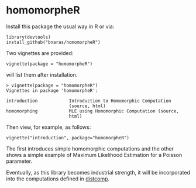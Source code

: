 homomorpheR
===========

Install this package the usual way in R or via:

```{r}
library(devtools)
install_github("bnaras/homomorpheR")
```

Two vignettes are provided:

```{r}
vignette(package = "homomorpheR")
```

will list them after installation.

```
> vignette(package = "homomorpheR")
Vignettes in package 'homomorpheR':

introduction            Introduction to Homomorphic Computation
                        (source, html)
homomorphing            MLE using Homomorphic Computation (source,
                        html)
```

Then view, for example, as follows:

```{r}
vignette("introduction", package="homomorpheR")
```

The first introduces simple homomorphic computations and the other
shows a simple example of Maximum Likelihood Estimation for a Poisson
parameter.

Eventually, as this library becomes industrial strength, it will be
incorporated into the computations defined in
[distcomp](http://cran.r-project.org/package=distcomp).


